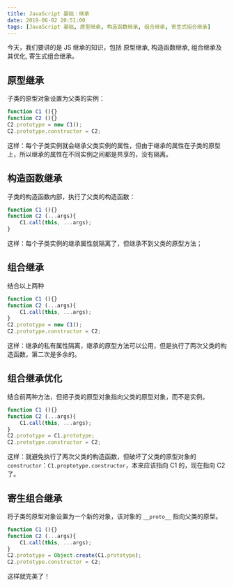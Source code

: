 ```yaml
---
title: JavaScript 基础：继承
date: 2019-06-02 20:51:00
tags: [JavaScript 基础, 原型继承, 构造函数继承, 组合继承, 寄生式组合继承]
---
```


今天，我们要讲的是 JS 继承的知识，包括 原型继承, 构造函数继承, 组合继承及其优化, 寄生式组合继承。



<!--more-->

## 原型继承

子类的原型对象设置为父类的实例：

```js
function C1 (){}
function C2 (){}
C2.prototype = new C1();
C2.prototype.constructor = C2;
```

这样：每个子类实例就会继承父类实例的属性，但由于继承的属性在子类的原型上，所以继承的属性在不同实例之间都是共享的，没有隔离。

## 构造函数继承

子类的构造函数内部，执行了父类的构造函数：

```js
function C1 (){}
function C2 (...args){
    C1.call(this, ...args);
}
```

这样：每个子类实例的继承属性就隔离了，但继承不到父类的原型方法；

## 组合继承

结合以上两种

```js
function C1 (){}
function C2 (...args){
    C1.call(this, ...args);
}
C2.prototype = new C1();
C2.prototype.constructor = C2;
```

这样：继承的私有属性隔离，继承的原型方法可以公用，但是执行了两次父类的构造函数，第二次是多余的。

## 组合继承优化

结合前两种方法，但把子类的原型对象指向父类的原型对象，而不是实例。

```js
function C1 (){}
function C2 (...args){
    C1.call(this, ...args);
}
C2.prototype = C1.prototype;
C2.prototype.constructor = C2;
```

这样：就避免执行了两次父类的构造函数，但破坏了父类的原型对象的 `constructor`：`C1.proptotype.constructor`，本来应该指向 C1 的，现在指向 C2 了。

## 寄生组合继承

将子类的原型对象设置为一个新的对象，该对象的 `__proto__` 指向父类的原型。

```js
function C1 (){}
function C2 (...args){
    C1.call(this, ...args);
}
C2.prototype = Object.create(C1.prototype);
C2.prototype.constructor = C2;
```

这样就完美了！